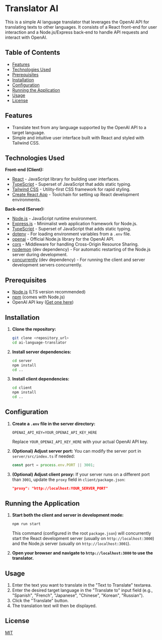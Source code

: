 # Translator AI

This is a simple AI language translator that leverages the OpenAI API for translating texts to other languages. It consists of a React front-end for user interaction and a Node.js/Express back-end to handle API requests and interact with OpenAI.

## Table of Contents

- [Features](#features)
- [Technologies Used](#technologies-used)
- [Prerequisites](#prerequisites)
- [Installation](#installation)
- [Configuration](#configuration)
- [Running the Application](#running-the-application)
- [Usage](#usage)
- [License](#license)

## Features

- Translate text from any language supported by the OpenAI API to a target language.
- Simple and intuitive user interface built with React and styled with Tailwind CSS.

## Technologies Used

**Front-end (Client):**

- [React](https://react.dev/) - JavaScript library for building user interfaces.
- [TypeScript](https://www.typescriptlang.org/) - Superset of JavaScript that adds static typing.
- [Tailwind CSS](https://tailwindcss.com/) - Utility-first CSS framework for rapid styling.
- [Create React App](https://create-react-app.dev/) - Toolchain for setting up React development environments.

**Back-end (Server):**

- [Node.js](https://nodejs.org/) - JavaScript runtime environment.
- [Express.js](https://expressjs.com/) - Minimalist web application framework for Node.js.
- [TypeScript](https://www.typescriptlang.org/) - Superset of JavaScript that adds static typing.
- [dotenv](https://www.npmjs.com/package/dotenv) - For loading environment variables from a `.env` file.
- [openai](https://www.npmjs.com/package/openai) - Official Node.js library for the OpenAI API.
- [cors](https://www.npmjs.com/package/cors) - Middleware for handling Cross-Origin Resource Sharing.
- [nodemon](https://www.npmjs.com/package/nodemon) (dev dependency) - For automatic restarting of the Node.js server during development.
- [concurrently](https://www.npmjs.com/package/concurrently) (dev dependency) - For running the client and server development servers concurrently.

## Prerequisites

- [Node.js](https://nodejs.org/) (LTS version recommended)
- [npm](https://www.npmjs.com/) (comes with Node.js)
- OpenAI API key ([Get one here](https://platform.openai.com/api-keys))

## Installation

1.  **Clone the repository:**
    ```bash
    git clone <repository_url>
    cd ai-language-translator
    ```

2.  **Install server dependencies:**
    ```bash
    cd server
    npm install
    cd ..
    ```

3.  **Install client dependencies:**
    ```bash
    cd client
    npm install
    cd ..
    ```

## Configuration

1.  **Create a `.env` file in the server directory:**
    ```
    OPENAI_API_KEY=YOUR_OPENAI_API_KEY_HERE
    ```
    Replace `YOUR_OPENAI_API_KEY_HERE` with your actual OpenAI API key.

2.  **(Optional) Adjust server port:** You can modify the server port in `server/src/index.ts` if needed:
    ```typescript
    const port = process.env.PORT || 3001;
    ```

3.  **(Optional) Adjust client proxy:** If your server runs on a different port than `3001`, update the `proxy` field in `client/package.json`:
    ```json
    "proxy": "http://localhost:YOUR_SERVER_PORT"
    ```

## Running the Application

1.  **Start both the client and server in development mode:**
    ```bash
    npm run start
    ```
    This command (configured in the root `package.json`) will concurrently start the React development server (usually on `http://localhost:3000`) and the Node.js server (usually on `http://localhost:3001`).

2.  **Open your browser and navigate to `http://localhost:3000` to use the translator.**

## Usage

1.  Enter the text you want to translate in the "Text to Translate" textarea.
2.  Enter the desired target language in the "Translate to" input field (e.g., "Spanish", "French", "Japanese", "Chinese", "Korean", "Russian").
3.  Click the "Translate" button.
4.  The translation text will then be displayed.

## License

[MIT](LICENSE)